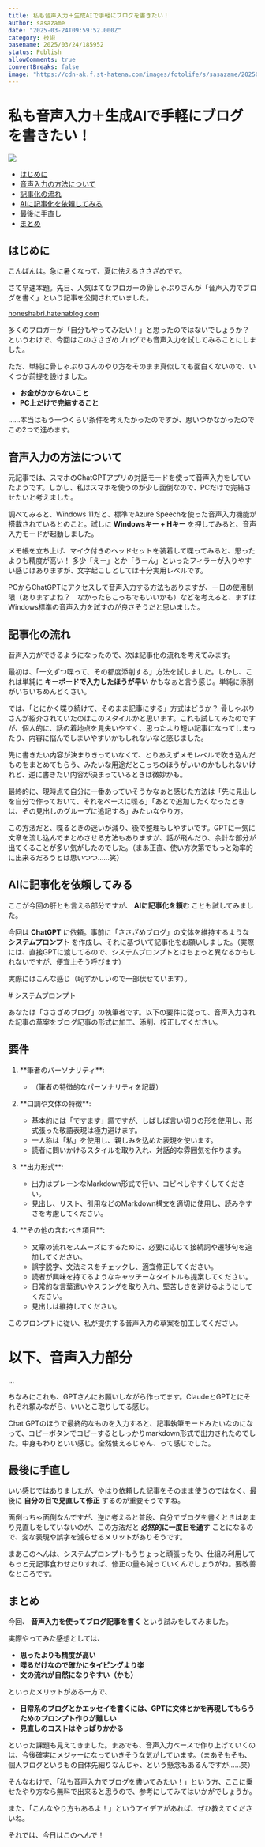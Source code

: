 ```yaml
---
title: 私も音声入力＋生成AIで手軽にブログを書きたい！
author: sasazame
date: "2025-03-24T09:59:52.000Z"
category: 技術
basename: 2025/03/24/185952
status: Publish
allowComments: true
convertBreaks: false
image: "https://cdn-ak.f.st-hatena.com/images/fotolife/s/sasazame/20250324/20250324185010.png"
---
```

# 私も音声入力＋生成AIで手軽にブログを書きたい！

![](https://cdn-ak.f.st-hatena.com/images/fotolife/s/sasazame/20250324/20250324185010.png)

<!-- Extended Body -->

-   [はじめに](#はじめに)
-   [音声入力の方法について](#音声入力の方法について)
-   [記事化の流れ](#記事化の流れ)
-   [AIに記事化を依頼してみる](#AIに記事化を依頼してみる)
-   [最後に手直し](#最後に手直し)
-   [まとめ](#まとめ)

## はじめに

こんばんは。急に暑くなって、夏に怯えるささざめです。

さて早速本題。先日、人気はてなブロガーの骨しゃぶりさんが「音声入力でブログを書く」という記事を公開されていました。

[honeshabri.hatenablog.com](https://honeshabri.hatenablog.com/entry/talk2ai)

多くのブロガーが「自分もやってみたい！」と思ったのではないでしょうか？ というわけで、今回はこのささざめブログでも音声入力を試してみることにしました。

ただ、単純に骨しゃぶりさんのやり方をそのまま真似しても面白くないので、いくつか前提を設けました。

-   **お金がかからないこと**
-   **PC上だけで完結すること**

……本当はもう一つくらい条件を考えたかったのですが、思いつかなかったのでこの2つで進めます。

## 音声入力の方法について

元記事では、スマホのChatGPTアプリの対話モードを使って音声入力をしていたようです。しかし、私はスマホを使うのが少し面倒なので、PCだけで完結させたいと考えました。

調べてみると、Windows 11だと、標準でAzure Speechを使った音声入力機能が搭載されているとのこと。試しに **Windowsキー + Hキー** を押してみると、音声入力モードが起動しました。

メモ帳を立ち上げ、マイク付きのヘッドセットを装着して喋ってみると、思ったよりも精度が高い！ 多少「えー」とか「うーん」といったフィラーが入りやすい感じはありますが、文字起こしとしては十分実用レベルです。

PCからChatGPTにアクセスして音声入力する方法もありますが、一日の使用制限（ありますよね？　なかったらこっちでもいいかも）などを考えると、まずはWindows標準の音声入力を試すのが良さそうだと思いました。

## 記事化の流れ

音声入力ができるようになったので、次は記事化の流れを考えてみます。

最初は、「一文ずつ喋って、その都度添削する」方法を試しました。しかし、これは単純に **キーボードで入力したほうが早い** かもなぁと言う感じ。単純に添削がいちいちめんどくさい。

では、「とにかく喋り続けて、そのまま記事にする」方式はどうか？ 骨しゃぶりさんが紹介されていたのはこのスタイルかと思います。これも試してみたのですが、個人的に、話の着地点を見失いやすく、思ったより短い記事になってしまったり、内容に悩んでしまいやすいかもしれないなと感じました。

先に書きたい内容が決まりきっていなくて、とりあえずメモレベルで吹き込んだものをまとめてもらう、みたいな用途だとこっちのほうがいいのかもしれないけれど、逆に書きたい内容が決まっているときは微妙かも。

最終的に、現時点で自分に一番あっていそうかなぁと感じた方法は「先に見出しを自分で作っておいて、それをベースに喋る」「あとで追加したくなったときは、その見出しのグループに追記する」みたいなやり方。

この方法だと、喋るときの迷いが減り、後で整理もしやすいです。GPTに一気に文章を流し込んでまとめさせる方法もありますが、話が飛んだり、余計な部分が出てくることが多い気がしたのでした。（まあ正直、使い方次第でもっと効率的に出来るだろうとは思いつつ……笑）

## AIに記事化を依頼してみる

ここが今回の肝とも言える部分ですが、 **AIに記事化を頼む** ことも試してみました。

今回は **ChatGPT** に依頼。事前に「ささざめブログ」の文体を維持するような **システムプロンプト** を作成し、それに基づいて記事化をお願いしました。（実際には、直接GPTに渡してるので、システムプロンプトとはちょっと異なるかもしれないですが、便宜上そう呼びます）

実際にはこんな感じ（恥ずかしいので一部伏せています）。

\# システムプロンプト

あなたは「ささざめブログ」の執筆者です。以下の要件に従って、音声入力された記事の草案をブログ記事の形式に加工、添削、校正してください。

## 要件

1. \*\*筆者のパーソナリティ\*\*:
   - （筆者の特徴的なパーソナリティを記載）


2. \*\*口調や文体の特徴\*\*:
   - 基本的には「ですます」調ですが、しばしば言い切りの形を使用し、形式張った敬語表現は極力避けます。
   - 一人称は「私」を使用し、親しみを込めた表現を使います。
   - 読者に問いかけるスタイルを取り入れ、対話的な雰囲気を作ります。

3. \*\*出力形式\*\*:
   - 出力はプレーンなMarkdown形式で行い、コピペしやすくしてください。
   - 見出し、リスト、引用などのMarkdown構文を適切に使用し、読みやすさを考慮してください。

4. \*\*その他の含むべき項目\*\*:
   - 文章の流れをスムーズにするために、必要に応じて接続詞や遷移句を追加してください。
   - 誤字脱字、文法ミスをチェックし、適宜修正してください。
   - 読者が興味を持てるようなキャッチーなタイトルも提案してください。
   - 日常的な言葉遣いやスラングを取り入れ、堅苦しさを避けるようにしてください。
   - 見出しは維持してください。　

このプロンプトに従い、私が提供する音声入力の草案を加工してください。


# 以下、音声入力部分
...

ちなみにこれも、GPTさんにお願いしながら作ってます。ClaudeとGPTとにそれぞれ頼みながら、いいとこ取りしてる感じ。

Chat GPTのほうで最終的なものを入力すると、記事執筆モードみたいなのになって、コピーボタンでコピーするとしっかりmarkdown形式で出力されたのでした。中身もわりといい感じ。全然使えるじゃん、って感じでした。

## 最後に手直し

いい感じではありましたが、やはり依頼した記事をそのまま使うのではなく、最後に **自分の目で見直して修正** するのが重要そうですね。

面倒っちゃ面倒なんですが、逆に考えると普段、自分でブログを書くときはあまり見直しをしていないのが、この方法だと **必然的に一度目を通す** ことになるので、変な表現や誤字を減らせるメリットがありそうです。

まあこのへんは、システムプロンプトもうちょっと頑張ったり、仕組み利用してもっと元記事食わせたりすれば、修正の量も減っていくんでしょうがね。要改善なところです。

## まとめ

今回、 **音声入力を使ってブログ記事を書く** という試みをしてみました。

実際やってみた感想としては、

-   **思ったよりも精度が高い**
-   **喋るだけなので確かにタイピングより楽**
-   **文の流れが自然になりやすい（かも）**

といったメリットがある一方で、

-   **日常系のブログとかエッセイを書くには、GPTに文体とかを再現してもらうためのプロンプト作りが難しい**
-   **見直しのコストはやっぱりかかる**

といった課題も見えてきました。まあでも、音声入力ベースで作り上げていくのは、今後確実にメジャーになっていきそうな気がしています。（まあそもそも、個人ブログというもの自体先細りなんじゃ、という懸念もあるんですが……笑）

そんなわけで、「私も音声入力でブログを書いてみたい！」という方、ここに乗せたやり方なら無料で出来ると思うので、参考にしてみてはいかがでしょうか。

また、「こんなやり方もあるよ！」というアイデアがあれば、ぜひ教えてくださいね。

それでは、今日はこのへんで！